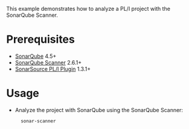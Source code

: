 This example demonstrates how to analyze a PL/I project with the SonarQube Scanner.

Prerequisites
=============
* [SonarQube](http://www.sonarqube.org/downloads/) 4.5+
* [SonarQube Scanner](http://docs.sonarqube.org/display/SCAN/Analyzing+with+SonarQube+Scanner) 2.6.1+
* [SonarSource PL/I Plugin](http://www.sonarsource.com/products/plugins/languages/pli/) 1.3.1+

Usage
=====
* Analyze the project with SonarQube using the SonarQube Scanner:

        sonar-scanner

